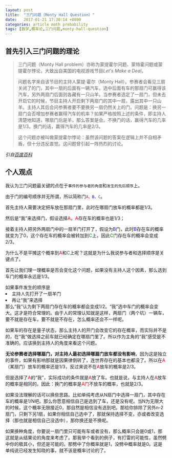 ```yaml
---
layout: post
title:  "三门问题（Monty Hall Question）"
date:   2017-01-21 17:30:14 +0800
categories: article math probability
tags: [数学,概率论,三门问题,monty-hall-question]
---
```


<article>
<h2>首先引入三门问题的理论</h2>
<blockquote>
    <p>三门问题（Monty Hall problem）亦称为蒙提霍尔问题、蒙特霍问题或蒙提霍尔悖论，大致出自美国的电视游戏节目<em>Let's Make a Deal</em>。</p>
    <p>问题名字来自该节目的主持人蒙提·霍尔（Monty Hall）。参赛者会看见三扇关闭了的门，其中一扇的后面有一辆汽车，选中后面有车的那扇门可赢得该汽车，另外两扇门后面则各藏有一只山羊。当参赛者选定了一扇门，但未去开启它的时候，节目主持人开启剩下两扇门的其中一扇，露出其中一只山羊。主持人其后会问参赛者要不要换另一扇仍然关上的门。问题是：换另一扇门会否增加参赛者赢得汽车的机率？如果严格按照上述的条件，即主持人清楚地知道，哪扇门后是羊，那么答案是会。不换门的话，赢得汽车的几率是1/3。换门的话，赢得汽车的几率是2/3。</p>
    <p>这个问题亦被叫做蒙提霍尔悖论：虽然该问题的答案在逻辑上并不自相矛盾，但十分违反直觉。这问题曾引起一阵热烈的讨论。</p>
</blockquote>
<p><em>引自<a href="http://baike.baidu.com/link?url=VpO3CvqRIk8FPCHVHMhFCzZEN3404X-AnS9FploUl_3i4gUaPwqNIeVdJsyWApd1rJIevWmez-kCChFiKo1GI_QqwWHxvfFdM4PKM1FEGvUENZz_lvf-34DbCx3Cj6H1">百度百科</a></em></p>
<h2>个人观点</h2>
<p>我认为三门问题最关键的点在于<code>事件的参与者的角度</code>和<code>发生的先后顺序</code>上。</p>
<p>由于门的编号顺序并无所谓，所以简称门<code><a style="color:red">A</a>、<a style="color:blue">B</a>、<a style="color:green">C</a></code>。</p>
<p>首先主持人需要决定把车放在那扇门里，此时在哪扇门放车的概率都是<a>1/3</a>。</p>
<p>然后是<a>“我”</a>来选择门，假设选择<a style="color:red">A</a>，<a style="color:red">A</a>存在车的概率也是<a>1/3</a>；</p>
<p>接着主持人把另外两扇门中的一扇羊门打开了，假设为<a style="color:blue">B</a>门，此时<a style="color:blue">B</a>存在车的概率就变为了0，这个存在车的概率会被转加到<a style="color:green">C</a>上，因此<a style="color:green">C</a>门存在车的概率会变成<a>2/3</a>。</p>
<p>为什么不是平摊这个概率到<a style="color:red">A</a>和<a style="color:green">C</a>上呢？这就是为什么我说参与者和选择顺序是关键点了。</p>
<p>首先让我们理一理概率是否会变化这个问题，如果没有主持人这个因素，那么选到车门的概率永远是<a>1/3</a>。</p>
<div>
    如果事件发生的顺序是
    <li>主持人先打开了一扇羊门</li>
    <li>再让<a>“我”</a>来选择</li>
    那么<a>“我”</a>认为剩下两扇门存在车的概率都会变成<a>1/2</a>。<a>“我”</a>选中车门的概率会变大。这才是符合常理的。由于人的常理认知就是这样，两扇门（两个坑）一辆车，要不就是存在车，要不就是不存在，怎么概率还会不一样呢。</div>
<p>如果车的存在是量子状态，那么主持人的开门会改变它的存在概率，而实际并不是的，在<a>“我”</a>做选择之前车就已经确定在哪扇门里了。所以作为主角的<a>“我”</a>感受是不准确的。应该换到主持人的角度来看这个问题。</p>
<p><strong>无论参赛者选择哪扇门，对主持人最初选择哪扇门放车都没有影响</strong>，因为这是独立的事件，如果有影响那就是因果律倒转了，连世界存在的基本也都没了。所以在<a style="color:red">A</a>（某扇门）放车的概率还是<a>1/3</a>，反过来说不在<a style="color:red">A</a>放车的概率是<a>2/3</a>。</p>
<p>但是选择了<a style="color:red">A</a>的<a>“我”</a>，实际成功的条件就是<a style="color:red">A</a>放了车。也就是说，与主持人在<a style="color:red">A</a>放车的概率是相同的。因此：换门的概率是<a style="color:red">A门</a>不放车的概率，也就是<a>2/3</a>。</p>
<p>如果没法理解的话可以换些思路。比如单纯考虑从<a>N</a>扇门中选择一扇门，其中存在车的概率是<a>1/N</a>吧。那么你愿意相信自己是选到了车，还是没有呢。当<a>N</a>为无限大的时候，这个概率<a>无限接近0</a>，那自然是相信没有选到吧。那给你排除了另外<a>n-2</a>扇门，只剩下另1扇，如果你相信自己选中了，那就保持选择不变，亦或者改变选择（那也就是相信自己没选中），那你换还是不换呢。</p>
<p>如果换种角度，你要说一扇门里只可能有车或者没有，那么概率只会是<a>0</a>或<a>1</a>，那这就是从结果论的角度来考虑了。那我举个看到的例子，有打雷的可能性，虽然劈中你的极其小，但还是可能的。那劈中了你概率就是<a>1</a>，没劈中概率就是<a>0</a>。这是单纯说已经发生知晓的事，就不该是概率讨论的了。</p>
</article>
